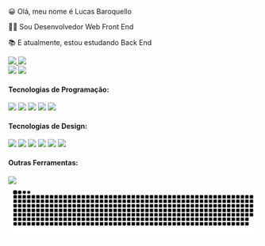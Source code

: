 <!DOCTYPE html>
<html lang="en">
<head>
  <meta charset="UTF-8">
  <meta http-equiv="X-UA-Compatible" content="IE=edge">
  <meta name="viewport" content="width=device-width, initial-scale=1.0">
</head>
<body>
  <main>
    <section>
      <div>
        <p>😀 Olá, meu nome é Lucas Baroquello</p>
        <p>👨‍💻 Sou Desenvolvedor Web Front End</p>
        <p>📚 E atualmente, estou estudando Back End</p>
      </div>
    </section>
        <section>
      <div>
        <a href="https://www.linkedin.com/in/lucas-baroquello/">
          <img src="https://img.shields.io/badge/LinkedIn-0077B5?style=for-the-badge&logo=linkedin&logoColor=white" />
        </a>
        <a href="https://api.whatsapp.com/send/?phone=5511941139277">
          <img src="https://img.shields.io/badge/WhatsApp-25D366?style=for-the-badge&logo=whatsapp&logoColor=white" />
        </a>
      </div>
    </section>
    <section>
      <div>
        <img height="150px" src="https://github-readme-stats.vercel.app/api?username=lucascbb&show_icons=true&theme=transparent" />
        <img height="150px" src="https://github-readme-stats.vercel.app/api/top-langs/?username=lucascbb&layout=compact&langs_count=16&theme=transparent" />
      </div>
      </section>
    <section>
      <div>
        <h4>Tecnologias de Programação:</h6>
        <img src="https://img.shields.io/badge/JavaScript-F7DF1E?style=for-the-badge&logo=javascript&logoColor=black" />
        <img src="https://img.shields.io/badge/HTML5-E34F26?style=for-the-badge&logo=html5&logoColor=white" />
        <img src="https://img.shields.io/badge/CSS3-1572B6?style=for-the-badge&logo=css3&logoColor=white" />
        <img src="https://img.shields.io/badge/React-20232A?style=for-the-badge&logo=react&logoColor=61DAFB" />
        <img style="flex-direction: row"; src="https://img.shields.io/badge/Jest-323330?style=for-the-badge&logo=Jest&logoColor=white" />
      </div>
      <div>
        <h4>Tecnologias de Design:</h6>
        <img src="https://img.shields.io/badge/Figma-F24E1E?style=for-the-badge&logo=figma&logoColor=white" />
        <img src="https://img.shields.io/badge/Adobe%20Photoshop-31A8FF?style=for-the-badge&logo=Adobe%20Photoshop&logoColor=black" />
        <img src="https://img.shields.io/badge/Adobe%20Illustrator-FF9A00?style=for-the-badge&logo=adobe%20illustrator&logoColor=white" />
        <img src="https://img.shields.io/badge/Adobe%20InDesign-FF3366?style=for-the-badge&logo=Adobe%20InDesign&logoColor=white" />
        <img src="https://img.shields.io/badge/Adobe%20Premiere%20Pro-9999FF?style=for-the-badge&logo=Adobe%20Premiere%20Pro&logoColor=white" />
        <img src="https://img.shields.io/badge/blender-%23F5792A.svg?style=for-the-badge&logo=blender&logoColor=white" />
      </div>
      <div>
        <h4>Outras Ferramentas:</h6>
        <img src="https://img.shields.io/badge/Trello-0052CC?style=for-the-badge&logo=trello&logoColor=white" />
      </div>
    </section>
    <section>
      <img src="https://github.com/lucascbb/lucascbb/blob/output/github-contribution-grid-snake.svg" alt="snake animation">
    </section>
  </main>
</body>
</html>
